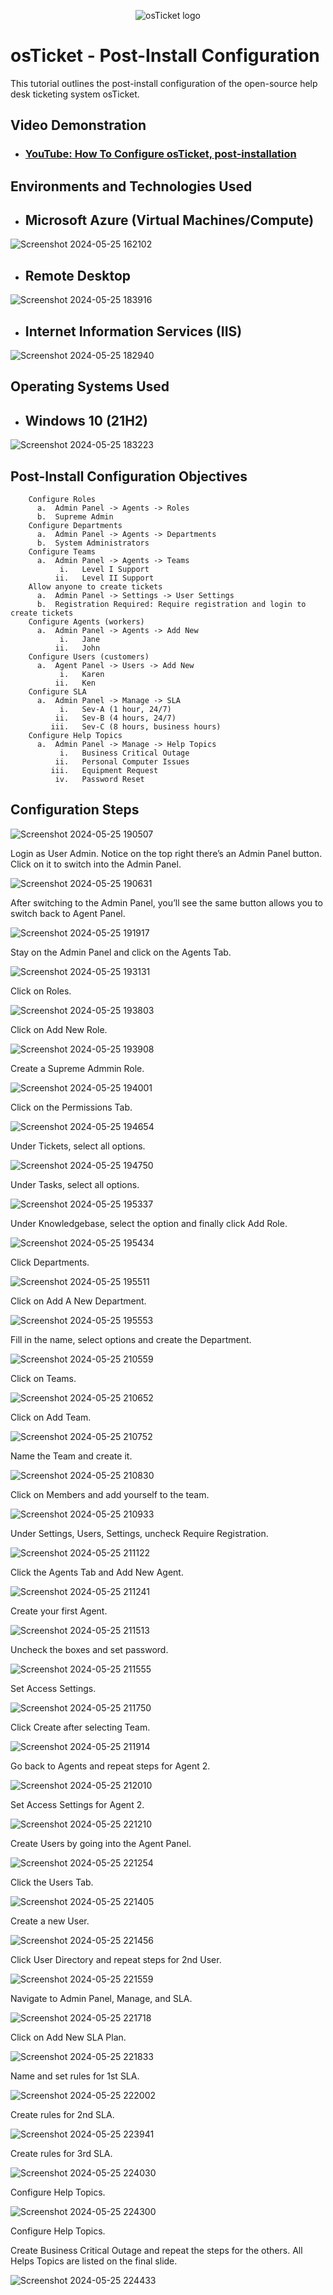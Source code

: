 <p align="center">
<img src="https://i.imgur.com/Clzj7Xs.png" alt="osTicket logo"/>
</p>

<h1>osTicket - Post-Install Configuration</h1>
This tutorial outlines the post-install configuration of the open-source help desk ticketing system osTicket.<br />


<h2>Video Demonstration</h2>

- ### [YouTube: How To Configure osTicket, post-installation](https://www.youtube.com)

<h2>Environments and Technologies Used</h2>


- <h2>Microsoft Azure (Virtual Machines/Compute)
 ![Screenshot 2024-05-25 162102](https://github.com/hardik1017/osticket-post-installation-config/assets/170269652/4a6602eb-08fb-4579-92db-9effa88e2c6e)

- <h2>Remote Desktop
![Screenshot 2024-05-25 183916](https://github.com/hardik1017/osticket-post-installation-config/assets/170269652/622e12c0-9911-41a8-ad28-1cce13e81d25)

- <h2>Internet Information Services (IIS) 
![Screenshot 2024-05-25 182940](https://github.com/hardik1017/osticket-post-installation-config/assets/170269652/d9dc366b-beaa-4cc7-9b97-f1ba9d7ec623)

<h2>Operating Systems Used </h2>

- <h2>Windows 10</b> (21H2)
 ![Screenshot 2024-05-25 183223](https://github.com/hardik1017/osticket-post-installation-config/assets/170269652/1e87bc76-a447-42d8-a23e-ec59f2766a5f)

<h2>Post-Install Configuration Objectives</h2>

        Configure Roles
          a.  Admin Panel -> Agents -> Roles
          b.  Supreme Admin
        Configure Departments
          a.  Admin Panel -> Agents -> Departments
          b.  System Administrators
        Configure Teams
          a.  Admin Panel -> Agents -> Teams
               i.   Level I Support
              ii.   Level II Support
        Allow anyone to create tickets
          a.  Admin Panel -> Settings -> User Settings
          b.  Registration Required: Require registration and login to create tickets 
        Configure Agents (workers)
          a.  Admin Panel -> Agents -> Add New
               i.   Jane
              ii.   John
        Configure Users (customers)
          a.  Agent Panel -> Users -> Add New
               i.   Karen
              ii.   Ken
        Configure SLA
          a.  Admin Panel -> Manage -> SLA
               i.   Sev-A (1 hour, 24/7)
              ii.   Sev-B (4 hours, 24/7)
             iii.   Sev-C (8 hours, business hours)
        Configure Help Topics
          a.  Admin Panel -> Manage -> Help Topics
               i.   Business Critical Outage
              ii.   Personal Computer Issues
             iii.   Equipment Request
              iv.   Password Reset



<h2>Configuration Steps</h2>

<p>
 
![Screenshot 2024-05-25 190507](https://github.com/hardik1017/osticket-post-installation-config/assets/170269652/c5cb80e8-7eee-4410-9912-ee565206d505)

<p>

Login as User Admin. Notice on the top right there’s an Admin Panel button. Click on it to switch into the Admin Panel.

<p>

![Screenshot 2024-05-25 190631](https://github.com/hardik1017/osticket-post-installation-config/assets/170269652/475a85f8-5929-4758-a3ea-90b57e073aae)

<p>
 
After switching to the Admin Panel, you’ll see the same button allows you to switch back to Agent Panel.

<p>

![Screenshot 2024-05-25 191917](https://github.com/hardik1017/osticket-post-installation-config/assets/170269652/98e6d65b-7c85-4d88-bc14-ff745beaa655)

<p>

Stay on the Admin Panel and click on the Agents Tab.


<p>

![Screenshot 2024-05-25 193131](https://github.com/hardik1017/osticket-post-installation-config/assets/170269652/bbd5c4a2-cb86-420b-9c2e-7fd9e21103b0)


Click on Roles.

<p>


![Screenshot 2024-05-25 193803](https://github.com/hardik1017/osticket-post-installation-config/assets/170269652/f127f869-19ce-434e-bdc3-895bb5f1d10e)


Click on Add New Role.

<p>


![Screenshot 2024-05-25 193908](https://github.com/hardik1017/osticket-post-installation-config/assets/170269652/04748fc0-612c-4eb4-b159-619f02a3c3b3)


Create a Supreme Admmin Role.

<p>

![Screenshot 2024-05-25 194001](https://github.com/hardik1017/osticket-post-installation-config/assets/170269652/fbc7d5de-c651-4be6-ab67-2fc9dc8e1445)



Click on the Permissions Tab.

<p>
 
![Screenshot 2024-05-25 194654](https://github.com/hardik1017/osticket-post-installation-config/assets/170269652/08d8b82c-f818-43de-a1f3-51af4316f2bc)



Under Tickets, select all options.

<p>


![Screenshot 2024-05-25 194750](https://github.com/hardik1017/osticket-post-installation-config/assets/170269652/05636e8d-9d8f-43d5-9ba1-2df53815a53e)


Under Tasks, select all options.

<p>


![Screenshot 2024-05-25 195337](https://github.com/hardik1017/osticket-post-installation-config/assets/170269652/97028602-50c3-491c-9bfe-334a4f4c3b2c)


Under Knowledgebase, select the option and finally click Add Role.

<p>

![Screenshot 2024-05-25 195434](https://github.com/hardik1017/osticket-post-installation-config/assets/170269652/5e0c31c9-6efb-4646-8196-bd590ece206b)



Click Departments.

<p>

![Screenshot 2024-05-25 195511](https://github.com/hardik1017/osticket-post-installation-config/assets/170269652/72319029-be35-4c40-a636-301b3d9410c7)


Click on Add A New Department.

<p>

![Screenshot 2024-05-25 195553](https://github.com/hardik1017/osticket-post-installation-config/assets/170269652/c633f71c-c87c-4188-bda8-8590a69e6b2c)



Fill in the name, select options and create the Department.

<p>

![Screenshot 2024-05-25 210559](https://github.com/hardik1017/osticket-post-installation-config/assets/170269652/c9469a75-de4d-41eb-94a3-e3574c7ceb6c)



Click on Teams.

<p>

![Screenshot 2024-05-25 210652](https://github.com/hardik1017/osticket-post-installation-config/assets/170269652/ad74753f-69dd-45ec-836d-79eaff46e905)


Click on Add Team.

<p>

![Screenshot 2024-05-25 210752](https://github.com/hardik1017/osticket-post-installation-config/assets/170269652/728615cd-1434-4b6b-9d32-40b17c679fa2)



Name the Team and create it.

<p>

![Screenshot 2024-05-25 210830](https://github.com/hardik1017/osticket-post-installation-config/assets/170269652/c49516bb-cecf-40ab-bd94-66e739124357)



Click on Members and add yourself to the team.

<p>

![Screenshot 2024-05-25 210933](https://github.com/hardik1017/osticket-post-installation-config/assets/170269652/b3d52f77-dce2-48cf-b6c2-fa0b0414cb75)



Under Settings, Users, Settings, uncheck Require Registration.


<p>

![Screenshot 2024-05-25 211122](https://github.com/hardik1017/osticket-post-installation-config/assets/170269652/bcfd4115-badf-4af4-bd21-a6cefaa58dc8)



Click the Agents Tab and Add New Agent.


<p>

![Screenshot 2024-05-25 211241](https://github.com/hardik1017/osticket-post-installation-config/assets/170269652/c1ab5567-0d08-4e48-aa7c-56d75fc09dca)




Create your first Agent.


<p>

![Screenshot 2024-05-25 211513](https://github.com/hardik1017/osticket-post-installation-config/assets/170269652/39d2d111-6c20-4f57-82dd-5424bd19ecf8)


Uncheck the boxes and set password.

<p>

![Screenshot 2024-05-25 211555](https://github.com/hardik1017/osticket-post-installation-config/assets/170269652/6dbe191d-5f98-4a8b-8e02-20d95b9b0bfb)


Set Access Settings.

<p>

![Screenshot 2024-05-25 211750](https://github.com/hardik1017/osticket-post-installation-config/assets/170269652/83cb4ac2-ce85-417f-b947-c246a1526c47)

Click Create after selecting Team.

<p>

![Screenshot 2024-05-25 211914](https://github.com/hardik1017/osticket-post-installation-config/assets/170269652/04e3a2df-a0de-4f6e-816c-d4eb882368d1)


Go back to Agents and repeat steps for Agent 2.

<p>
 
![Screenshot 2024-05-25 212010](https://github.com/hardik1017/osticket-post-installation-config/assets/170269652/6699e967-d5e7-4863-96b4-0093d1d1f6f0)


Set Access Settings for Agent 2.

<p>

![Screenshot 2024-05-25 221210](https://github.com/hardik1017/osticket-post-installation-config/assets/170269652/14551a21-f016-4aea-aa36-cf49056ddf21)



Create Users by going into the Agent Panel.

<p>

![Screenshot 2024-05-25 221254](https://github.com/hardik1017/osticket-post-installation-config/assets/170269652/c83aca7a-8867-4700-beb5-0f74b55d501a)


Click the Users Tab.

<p>

![Screenshot 2024-05-25 221405](https://github.com/hardik1017/osticket-post-installation-config/assets/170269652/5291da3c-da84-4eb4-9508-f02ff34cfa58)


Create a new User.

<p>

![Screenshot 2024-05-25 221456](https://github.com/hardik1017/osticket-post-installation-config/assets/170269652/e2dcefd7-e6b4-49f8-ba94-3c494ae7d88e)



Click User Directory and repeat steps for 2nd User.

<p>

![Screenshot 2024-05-25 221559](https://github.com/hardik1017/osticket-post-installation-config/assets/170269652/f3c427a8-3a0c-4320-8a88-f2366b8fd16a)


Navigate to Admin Panel, Manage, and SLA.

<p>

![Screenshot 2024-05-25 221718](https://github.com/hardik1017/osticket-post-installation-config/assets/170269652/b5a9c7e0-fad2-4b0e-a692-f4b1fed36ba8)


Click on Add New SLA Plan.

<p>

![Screenshot 2024-05-25 221833](https://github.com/hardik1017/osticket-post-installation-config/assets/170269652/468c050d-51f3-416f-9beb-a0329b1542b4)

<p>

Name and set rules for 1st SLA.

<p>

![Screenshot 2024-05-25 222002](https://github.com/hardik1017/osticket-post-installation-config/assets/170269652/d01c45f2-414e-4355-8feb-76865bfc8d1a)

Create rules for 2nd SLA.

<p>

![Screenshot 2024-05-25 223941](https://github.com/hardik1017/osticket-post-installation-config/assets/170269652/91855e1e-24dd-4792-818c-3910aee508aa)


<p>

Create rules for 3rd SLA.

<p>

![Screenshot 2024-05-25 224030](https://github.com/hardik1017/osticket-post-installation-config/assets/170269652/dcc34011-c22e-4e99-be32-ee64ecd23578)


<p>

Configure Help Topics.

![Screenshot 2024-05-25 224300](https://github.com/hardik1017/osticket-post-installation-config/assets/170269652/8ff67fc8-c051-48ff-aac9-4e4fd4c1c2ae)


Configure Help Topics.

<p>


Create Business Critical Outage and repeat the steps for the others. All Helps Topics are listed on the final slide.


<p>

![Screenshot 2024-05-25 224433](https://github.com/hardik1017/osticket-post-installation-config/assets/170269652/d67b42f9-6ae9-46c9-93ce-3a1d45658891)





